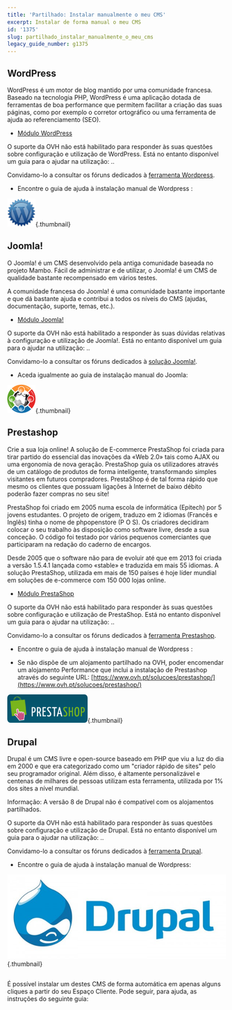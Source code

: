 ```yaml
---
title: 'Partilhado: Instalar manualmente o meu CMS'
excerpt: Instalar de forma manual o meu CMS
id: '1375'
slug: partilhado_instalar_manualmente_o_meu_cms
legacy_guide_number: g1375
---
```



## WordPress
WordPress é um motor de blog mantido por uma comunidade francesa.
Baseado na tecnologia PHP, WordPress é uma aplicação dotada de ferramentas de boa performance que permitem facilitar a criação das suas páginas, como por exemplo o corretor ortográfico ou uma ferramenta de ajuda ao referenciamento (SEO).


- [Módulo WordPress](https://www.ovh.pt/alojamento-partilhado/website/wordpress.xml)

O suporte da OVH não está habilitado para responder às suas questões sobre configuração e utilização de WordPress.
Está no entanto disponível um guia para o ajudar na utilização: []({legacy}2053)..


Convidamo-lo a consultar os fóruns dedicados à [ferramenta Wordpress](http://www.wordpress-fr.net/).


- Encontre o guia de ajuda à instalação manual de Wordpress :[]({legacy}1977)



![](images/img_3379.jpg){.thumbnail}


## Joomla!
O Joomla! é um CMS desenvolvido pela antiga comunidade baseada no projeto Mambo. Fácil de administrar e de utilizar, o Joomla! é um CMS de qualidade bastante recompensado em vários testes.

A comunidade francesa do Joomla! é uma comunidade bastante importante e que dá bastante ajuda e contribui a todos os níveis do CMS (ajudas, documentação, suporte, temas, etc.).


- [Módulo Joomla!](https://www.ovh.pt/alojamento-partilhado/website/joomla.xml)

O suporte da OVH não está habilitado a responder às suas dúvidas relativas à configuração e utilização de Joomla!.
Está no entanto disponível um guia para o ajudar na utilização: []({legacy}2053)..


Convidamo-lo a consultar os fóruns dedicados à [solução Joomla!](http://www.joomla.org/).


- Aceda igualmente ao guia de instalação manual do Joomla:[]({legacy}1375)



![](images/img_3380.jpg){.thumbnail}


## Prestashop
Crie a sua loja online! A solução de E-commerce PrestaShop foi criada para tirar partido do essencial das inovações da «Web 2.0» tais como AJAX ou uma ergonomia de nova geração. PrestaShop guia os utilizadores através de um catálogo de produtos de forma inteligente, transformando simples visitantes em futuros compradores.
PrestaShop é de tal forma rápido que mesmo os clientes que possuam ligações à Internet de baixo débito poderão fazer compras no seu site!

PrestaShop foi criado em 2005 numa escola de informática (Epitech) por 5 jovens estudantes. O projeto de origem, traduzo em 2 idiomas (Francês e Inglês) tinha o nome de phpopenstore (P O S). Os criadores decidiram colocar o seu trabalho às disposição como software livre, desde a sua conceção. O código foi testado por vários pequenos comerciantes que participaram na redação do caderno de encargos.

Desde 2005 que o software não para de evoluir até que em 2013 foi criada a versão 1.5.4.1 lançada como «stable» e traduzida em mais 55 idiomas. A solução PrestaShop, utilizada em mais de 150 países é hoje líder mundial em soluções de e-commerce com 150 000 lojas online.



- [Módulo PrestaShop](https://www.ovh.pt/alojamento-partilhado/website/prestashop.xml)

O suporte da OVH não está habilitado para responder às suas questões sobre configuração e utilização de PrestaShop.
Está no entanto disponível um guia para o ajudar na utilização: []({legacy}2053)..


Convidamo-lo a consultar os fóruns dedicados à [ferramenta Prestashop](https://www.prestashop.com/forums/).


- Encontre o guia de ajuda à instalação manual de Wordpress :[]({legacy}1979)

- Se não dispõe de um alojamento partilhado na OVH, poder encomendar um alojamento Performance que inclui a instalação de Prestashop através do seguinte URL: [https://www.ovh.pt/solucoes/prestashop/](https://www.ovh.pt/solucoes/prestashop/)



![](images/img_3381.jpg){.thumbnail}


## Drupal
Drupal é um CMS livre e open-source baseado em PHP que viu a luz do dia em 2000 e que era categorizado como um "criador rápido de sites" pelo seu programador original. Além disso, é altamente personalizável e centenas de milhares de pessoas utilizam esta ferramenta, utilizada por 1% dos sites a nível mundial.

Informação: A versão 8 de Drupal não é compatível com os alojamentos partilhados.

O suporte da OVH não está habilitado para responder às suas questões sobre configuração e utilização de Drupal.
Está no entanto disponível um guia para o ajudar na utilização: []({legacy}2053)..

Convidamo-lo a consultar os fóruns dedicados à [ferramenta Drupal](https://www.drupal.org/).


- Encontre o guia de ajuda à instalação manual de Wordpress:[]({legacy}1976)



![](images/img_3382.jpg){.thumbnail}


## 
É possível instalar um destes CMS de forma automática em apenas alguns cliques a partir do seu Espaço Cliente. Pode seguir, para ajuda, as instruções do seguinte guia: []({legacy}1402)

